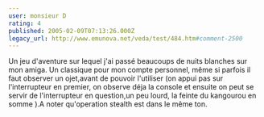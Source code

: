 ```yaml
---
user: monsieur D
rating: 4
published: 2005-02-09T07:13:26.000Z
legacy_url: http://www.emunova.net/veda/test/484.htm#comment-2500
---
```

Un jeu d'aventure sur lequel j'ai passé beaucoups de nuits blanches sur mon amiga. Un classique pour mon compte personnel, même si parfois il faut observer un ojet,avant de pouvoir l'utiliser (on appui pas sur l'interrupteur en premier, on observe déja la console et ensuite on peut se servir de l'interrupteur en question,un peu lourd, la feinte du kangourou en somme ).A noter qu'operation stealth est dans le même ton.